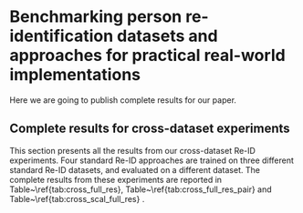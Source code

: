 # Benchmarking person re-identification datasets and approaches for practical real-world implementations
Here we are going to publish complete results for our paper.
## Complete results for cross-dataset experiments
This section presents all the results from our cross-dataset Re-ID experiments. Four standard Re-ID approaches are trained on three different standard Re-ID datasets, and evaluated on a different dataset. The complete results from these experiments are reported in Table~\ref{tab:cross_full_res}, Table~\ref{tab:cross_full_res_pair} and Table~\ref{tab:cross_scal_full_res} .


